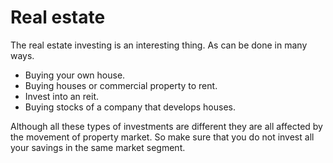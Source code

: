 # Real estate

The real estate investing is an interesting thing. As can be done in many ways.

* Buying your own house.
* Buying houses or commercial property to rent.
* Invest into an reit.
* Buying stocks of a company that develops houses.

Although all these types of investments are different they are all affected by the movement of property market.
So make sure that you do not invest all your savings in the same market segment.
